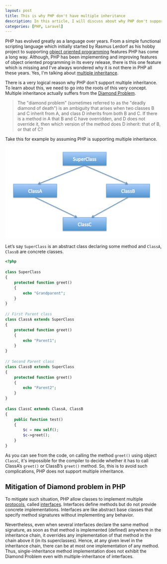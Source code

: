 ```yaml
---
layout: post
title: This is why PHP don't have multiple inheritance
description: In this article, I will discuss about why PHP don't support multiple inheritance and how it has resolved this issue by allowing classes to implement multiple interfaces.
categories: [PHP, Laravel]
---
```


PHP has evolved greatly as a language over years. From a simple functional scripting language which initially started by Rasmus Lerdorf as his hobby project to supporting [object oriented programming](https://en.wikipedia.org/wiki/Object-oriented_programming) features PHP has come a long way. Although, PHP has been implementing and improving features of object oriented programming in its every release, there is this one feature which is missing and I've always wondered why it is not there in PHP all these years. Yes, I'm talking about [multiple inheritance](https://en.wikipedia.org/wiki/Multiple_inheritance).

There is a very logical reason why PHP don't support multiple inheritance. To learn about this, we need to go into the roots of this very concept. Multiple inheritance actually suffers from the [Diamond Problem](http://en.wikipedia.org/wiki/Diamond_problem).

> The "diamond problem" (sometimes referred to as the "deadly diamond of death") is an ambiguity that arises when two classes B and C inherit from A, and class D inherits from both B and C. If there is a method in A that B and C have overridden, and D does not override it, then which version of the method does D inherit: that of B, or that of C?

Take this for example by assuming PHP is supporting multiple inheritance.

![](/images/diamond-problem.png)

Let’s say `SuperClass` is an abstract class declaring some method and `ClassA`, `ClassB` are concrete classes.

```php
<?php

class SuperClass
{
    protected function greet()
    {
        echo "Grandparent";
    }
}

// First Parent class
class ClassA extends SuperClass
{
    protected function greet()
    {
        echo "Parent1";
    }
}
 
// Second Parent class
class ClassB extends SuperClass
{
    protected function greet()
    {
        echo "Parent2";
    }
}
 
class ClassC extends ClassA, ClassB
{
    public function test()
    {
        $c = new self();
        $c->greet();
    }
}
```

As you can see from the code, on calling the method `greet()` using object `ClassC`, it's impossible for the compiler to decide whether it has to call ClassA’s `greet()` or ClassB’s `greet()` method. So, this is to avoid such complications, PHP does not support multiple inheritance.

## Mitigation of Diamond problem in PHP

To mitigate such situation, PHP allow classes to implement multiple [protocols](https://en.wikipedia.org/wiki/Protocol_(object-oriented_programming)), called [interfaces](http://php.net/manual/en/language.oop5.interfaces.php). Interfaces define methods but do not provide concrete implementations. Interfaces are like abstract base classes that specify method signatures without implementing any behavior. 

Nevertheless, even when several interfaces declare the same method signature, as soon as that method is implemented (defined) anywhere in the inheritance chain, it overrides any implementation of that method in the chain above it (in its superclasses). Hence, at any given level in the inheritance chain, there can be at most one implementation of any method. Thus, single-inheritance method implementation does not exhibit the Diamond Problem even with multiple-inheritance of interfaces. 

